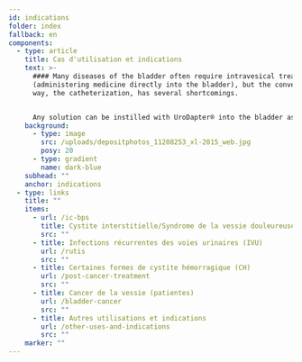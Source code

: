 ```yaml
---
id: indications
folder: index
fallback: en
components:
  - type: article
    title: Cas d'utilisation et indications
    text: >-
      #### Many diseases of the bladder often require intravesical treatment
      (administering medicine directly into the bladder), but the conventional
      way, the catheterization, has several shortcomings.


      Any solution can be instilled with UroDapter® into the bladder assuming it has no adverse effect on the nearby tissues or organs. The device can be applied in the therapy of the following conditions:
    background:
      - type: image
        src: /uploads/depositphotos_11208253_xl-2015_web.jpg
        posy: 20
      - type: gradient
        name: dark-blue
    subhead: ""
    anchor: indications
  - type: links
    title: ""
    items:
      - url: /ic-bps
        title: Cystite interstitielle/Syndrome de la vessie douleureuse (CI/SVD)
        src: ""
      - title: Infections récurrentes des voies urinaires (IVU)
        url: /rutis
        src: ""
      - title: Certaines formes de cystite hémorragique (CH)
        url: /post-cancer-treatment
        src: ""
      - title: Cancer de la vessie (patientes)
        url: /bladder-cancer
        src: ""
      - title: Autres utilisations et indications
        url: /other-uses-and-indications
        src: ""
    marker: ""
---
```

